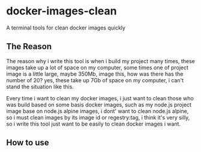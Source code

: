 # docker-images-clean

A terminal tools for clean docker images quickly

## The Reason

The reason why i write this tool is when i build my project many times, these images take up a lot of space on my computer, some times one of project image is a little large, maybe 350Mb, image this, how was there has the number of 20? yes, these take up 7Gb of space on my computer, i can't stand the situation like this.

Every time i want to clean my docker images, i just want to clean those who was build based on some basis docker images, such as my node.js project image base on node.js alpine images, i dont' want to clean node.js alpine, so i must clean images by its image id or regestry:tag, i think it's very silly, so i write this tool just want to be easily to clean docker images i want.

## How to use
